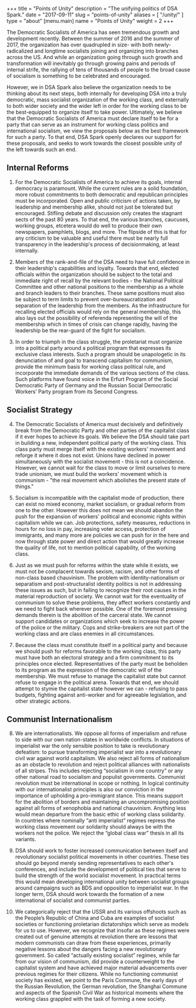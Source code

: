 +++
title = "Points of Unity"
description = "The unifying politics of DSA Spark."
date = "2017-09-11"
slug = "points-of-unity"
aliases = [ "/unity/" ]
type = "about"
[menu.main]
name = "Points of Unity"
weight = 2
+++

The Democratic Socialists of America has seen tremendous growth and development recently.  Between the summer of 2016 and the summer of 2017, the organization has over quadrupled in size- with both newly-radicalized and longtime socialists joining and organizing into branches across the US.  And while an organization going through such growth and transformation will inevitably go through growing pains and periods of internal strife, the rallying of tens of thousands of people to the broad cause of socialism is something to be celebrated and encouraged.

However, we in DSA Spark also believe the organization needs to be thinking about its next steps, both internally for developing DSA into a truly democratic, mass socialist organization of the working class, and externally to both wider society and the wider left in order for the working class to be the best-equipped to organize itself to take power.  Ultimately, we believe that the Democratic Socialists of America must declare itself to be for a party that can serve as an instrument for working class politics and international socialism, we view the proposals below as the best  framework for such a party. To that end, DSA Spark openly declares our support for these proposals, and seeks to work towards the closest possible unity of the left towards such an end. 

## Internal Reforms

1. For the Democratic Socialists of America to achieve its goals, internal democracy is paramount. While the current rules are a solid foundation, more robust commitments to both democratic and republican principles must be incorporated. Open and public criticism of actions taken, by leadership and membership alike, should not just be tolerated but encouraged. Stifling debate and discussion only creates the stagnant sects of the past 80 years. To that end, the various branches, caucuses, working groups, etcetera would do well to produce their own newspapers, pamphlets, blogs, and more. The flipside of this is that for any criticism to be valuable and useful there must be nearly full transparency in the leadership's process of decisionmaking, at least internally.

2. Members of the rank-and-file of the DSA need to have full confidence in their leadership's capabilities and loyalty. Towards that end, elected officials within the organization should be subject to the total and immediate right of recall by the relevant bodies - the National Political Committee and other national positions to the membership as a whole and branch leaders to their branches. These same positions must also be subject to term limits to prevent over-bureaucratization and separation of the leadership from the members. As the infrastructure for recalling elected officials would rely on the general membership, this also lays out the possibility of referenda representing the will of the membership which in times of crisis can change rapidly, having the leadership be the rear-guard of the fight for socialism.

3. In order to triumph in the class struggle, the proletariat must organize into a political party around a political program that expresses its exclusive class interests. Such a program should be unapologetic in its denunciation of and goal to transcend capitalism for communism, provide the minimum basis for working class political rule, and incorporate the immediate demands of the various sections of the class. Such platforms have found voice in the Erfurt Program of the Social Democratic Party of Germany and the Russian Social Democratic Workers’ Party program from its Second Congress.

## Socialist Strategy

4. The Democratic Socialists of America must decisively and definitively break from the Democratic Party and other parties of the capitalist class if it ever hopes to achieve its goals. We believe the DSA should take part in building a new, independent political party of the working class. This class party must merge itself with the existing workers' movement and reforge it where it does not exist. Unions have declined in power simultaneously with the socialist movement - this is not a coincidence. However, we cannot wait for the class to move or limit ourselves to mere trade unionism, we must build the workers' movement which is communism - "the real movement which abolishes the present state of things."

5. Socialism is incompatible with the capitalist mode of production, there can exist no mixed economy, market socialism, or gradual reform from one to the other. However this does not mean we should abandon the push for the expansion of workers' political and economic rights within capitalism while we can. Job protections, safety measures, reductions in hours for no loss in pay, increasing voter access, protection of immigrants, and many more are policies we can push for in the here and now through state power and direct action that would greatly increase the quality of life, not to mention political capability, of the working class.

6. Just as we must push for reforms within the state while it exists, we must not be complacent towards sexism, racism, and other forms of non-class based chauvinism. The problem with identity-nationalism or separatism and post-structuralist identity politics is not in addressing these issues as such, but in failing to recognize their root causes in the material reproduction of society. We cannot wait for the eventuality of communism to solve these problems, they affect workers constantly and we need to fight back wherever possible. One of the foremost pressing demands therein is the abolition of the carceral state. We cannot support candidates or organizations which seek to increase the power of the police or the military. Cops and strike-breakers are not part of the working class and are class enemies in all circumstances.

7. Because the class must constitute itself in a political party and because we should push for reforms favorable to the working class, this party must have both an electoral strategy and a firm commitment to its principles once elected. Representatives of the party must be beholden to its program as the expression of the democratic will of the membership. We must refuse to manage the capitalist state but cannot refuse to engage in the political arena. Towards that end, we should attempt to stymie the capitalist state however we can - refusing to pass budgets, fighting against anti-worker and for agreeable legislation, and other strategic actions.

## Communist Internationalism

8. We are internationalists. We oppose all forms of imperialism and refuse to side with our own nation-states in worldwide conflicts. In situations of imperialist war the only sensible position to take is revolutionary defeatism: to pursue transforming imperialist war into a revolutionary civil war against world capitalism. We also reject all forms of nationalism as an obstacle to revolution and reject political alliances with nationalists of all stripes. This includes rejecting “socialism in one country” or any other national road to socialism and populist governments. Communist revolution must be international in scope or nothing. In logical continuity with our internationalist principles is also our conviction in the importance of upholding a pro-immigrant stance. This means support for the abolition of borders and maintaining an uncompromising position against all forms of xenophobia and national chauvinism. Anything less would mean departure from the basic ethic of working class solidarity. In countries where nominally “anti imperialist” regimes repress the working class movement our solidarity should always be with the workers not the police. We reject the “global class war” thesis in all its variants.

9. DSA should work to foster increased communication between itself and revolutionary socialist political movements in other countries. These ties should go beyond merely sending representatives to each other's conferences, and include the development of political ties that serve to build the strength of the world socialist movement. In practical terms this would mean developing international unity between socialist groups around campaigns such as BDS and opposition to imperialist war. In the longer term, DSA should work towards the formation of a new international of socialist and communist parties. 

10. We categorically reject that the USSR and its various offshoots such as the People’s Republic of China and Cuba are examples of socialist societies or functioning proletarian dictatorships which serve as models for us to use. However, we recognize that insofar as these regimes were created out of genuine attempts at revolution there are lessons that modern communists can draw from these experiences, primarily negative lessons about the dangers facing a new revolutionary government. So called “actually existing socialist” regimes, while far from our vision of communism, did provide a counterweight to the capitalist system and have achieved major material advancements over previous regimes for their citizens. While no functioning communist society has existed, we point to the Paris Commune, the early days of the Russian Revolution, the German revolution, the Shanghai Commune and aspects of the Spanish Civil War as historical moments where the working class grappled with the task of forming a new society.



